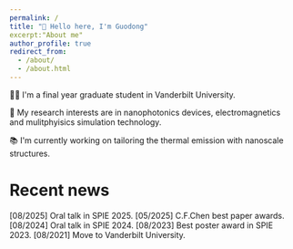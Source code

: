 ```yaml
---
permalink: /
title: "👋 Hello here, I'm Guodong"
excerpt:"About me"
author_profile: true
redirect_from: 
  - /about/
  - /about.html
---
```


👨‍🎓 I'm a final year graduate student in Vanderbilt University.

🔬 My research interests are in nanophotonics devices, electromagnetics and mulitphyisics simulation technology.

📚 I'm currently working on tailoring the thermal emission with nanoscale structures.

Recent news
======
[08/2025] Oral talk in SPIE 2025.
[05/2025] C.F.Chen best paper awards. 
[08/2024] Oral talk in SPIE 2024.
[08/2023] Best poster award in SPIE 2023.
[08/2021] Move to Vanderbilt University.
